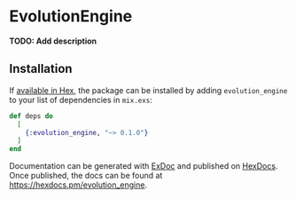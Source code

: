 # EvolutionEngine

**TODO: Add description**

## Installation

If [available in Hex](https://hex.pm/docs/publish), the package can be installed
by adding `evolution_engine` to your list of dependencies in `mix.exs`:

```elixir
def deps do
  [
    {:evolution_engine, "~> 0.1.0"}
  ]
end
```

Documentation can be generated with [ExDoc](https://github.com/elixir-lang/ex_doc)
and published on [HexDocs](https://hexdocs.pm). Once published, the docs can
be found at <https://hexdocs.pm/evolution_engine>.

